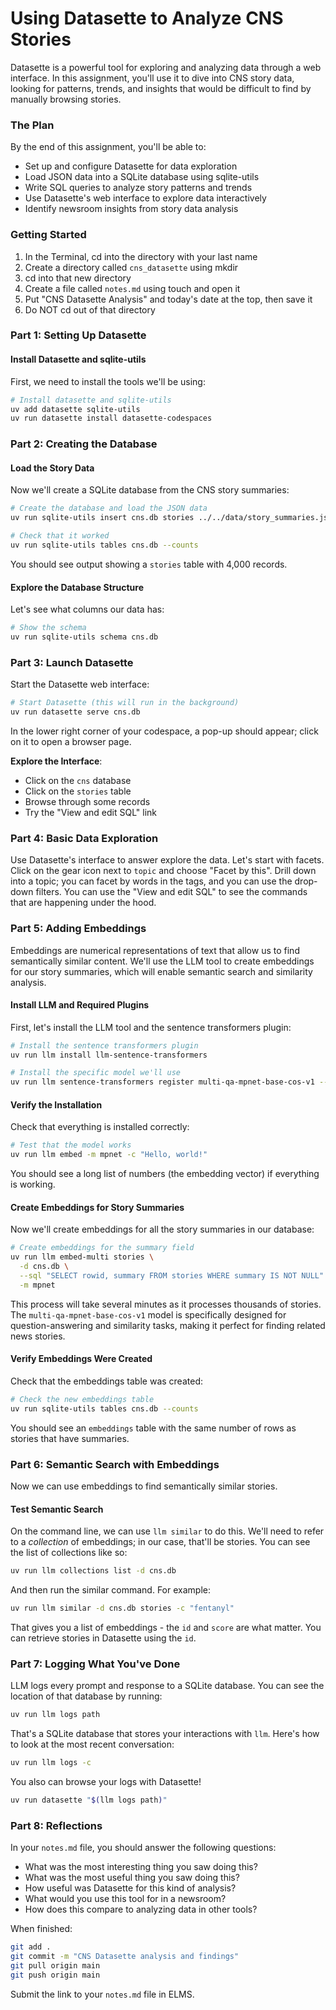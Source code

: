 # Using Datasette to Analyze CNS Stories

Datasette is a powerful tool for exploring and analyzing data through a web interface. In this assignment, you'll use it to dive into CNS story data, looking for patterns, trends, and insights that would be difficult to find by manually browsing stories.

### The Plan

By the end of this assignment, you'll be able to:
- Set up and configure Datasette for data exploration
- Load JSON data into a SQLite database using sqlite-utils
- Write SQL queries to analyze story patterns and trends
- Use Datasette's web interface to explore data interactively
- Identify newsroom insights from story data analysis

### Getting Started

1. In the Terminal, cd into the directory with your last name
2. Create a directory called `cns_datasette` using mkdir
3. cd into that new directory
4. Create a file called `notes.md` using touch and open it
5. Put "CNS Datasette Analysis" and today's date at the top, then save it
6. Do NOT cd out of that directory

### Part 1: Setting Up Datasette

#### Install Datasette and sqlite-utils

First, we need to install the tools we'll be using:

```bash
# Install datasette and sqlite-utils
uv add datasette sqlite-utils
uv run datasette install datasette-codespaces
```

### Part 2: Creating the Database

#### Load the Story Data

Now we'll create a SQLite database from the CNS story summaries:

```bash
# Create the database and load the JSON data
uv run sqlite-utils insert cns.db stories ../../data/story_summaries.json

# Check that it worked
uv run sqlite-utils tables cns.db --counts
```
You should see output showing a `stories` table with 4,000 records.

#### Explore the Database Structure

Let's see what columns our data has:

```bash
# Show the schema
uv run sqlite-utils schema cns.db
```

### Part 3: Launch Datasette

Start the Datasette web interface:

```bash
# Start Datasette (this will run in the background)
uv run datasette serve cns.db
```

In the lower right corner of your codespace, a pop-up should appear; click on it to open a browser page.

**Explore the Interface**:
- Click on the `cns` database
- Click on the `stories` table
- Browse through some records
- Try the "View and edit SQL" link

### Part 4: Basic Data Exploration

Use Datasette's interface to answer explore the data. Let's start with facets. Click on the gear icon next to `topic` and choose "Facet by this". Drill down into a topic; you can facet by words in the tags, and you can use the drop-down filters. You can use the "View and edit SQL" to see the commands that are happening under the hood. 

### Part 5: Adding Embeddings

Embeddings are numerical representations of text that allow us to find semantically similar content. We'll use the LLM tool to create embeddings for our story summaries, which will enable semantic search and similarity analysis.

#### Install LLM and Required Plugins

First, let's install the LLM tool and the sentence transformers plugin:

```bash
# Install the sentence transformers plugin
uv run llm install llm-sentence-transformers

# Install the specific model we'll use
uv run llm sentence-transformers register multi-qa-mpnet-base-cos-v1 --alias mpnet
```

#### Verify the Installation

Check that everything is installed correctly:

```bash
# Test that the model works
uv run llm embed -m mpnet -c "Hello, world!"
```

You should see a long list of numbers (the embedding vector) if everything is working.

#### Create Embeddings for Story Summaries

Now we'll create embeddings for all the story summaries in our database:

```bash
# Create embeddings for the summary field
uv run llm embed-multi stories \
  -d cns.db \
  --sql "SELECT rowid, summary FROM stories WHERE summary IS NOT NULL" \
  -m mpnet
```

This process will take several minutes as it processes thousands of stories. The `multi-qa-mpnet-base-cos-v1` model is specifically designed for question-answering and similarity tasks, making it perfect for finding related news stories.

#### Verify Embeddings Were Created

Check that the embeddings table was created:

```bash
# Check the new embeddings table
uv run sqlite-utils tables cns.db --counts
```

You should see an `embeddings` table with the same number of rows as stories that have summaries.

### Part 6: Semantic Search with Embeddings

Now we can use embeddings to find semantically similar stories.

#### Test Semantic Search 

On the command line, we can use `llm similar` to do this. We'll need to refer to a _collection_ of embeddings; in our case, that'll be stories. You can see the list of collections like so:

```bash
uv run llm collections list -d cns.db
```

And then run the similar command. For example:

```bash
uv run llm similar -d cns.db stories -c "fentanyl"
```

That gives you a list of embeddings - the `id` and `score` are what matter. You can retrieve stories in Datasette using the `id`.

### Part 7: Logging What You've Done

LLM logs every prompt and response to a SQLite database. You can see the location of that database by running:

```bash
uv run llm logs path
```

That's a SQLite database that stores your interactions with `llm`. Here's how to look at the most recent conversation:

```bash
uv run llm logs -c
```

You also can browse your logs with Datasette!

```bash
uv run datasette "$(llm logs path)"
```

### Part 8: Reflections

In your `notes.md` file, you should answer the following questions:

- What was the most interesting thing you saw doing this?
- What was the most useful thing you saw doing this?
- How useful was Datasette for this kind of analysis?
- What would you use this tool for in a newsroom?
- How does this compare to analyzing data in other tools?

When finished:

```bash
git add .
git commit -m "CNS Datasette analysis and findings"
git pull origin main
git push origin main
```

Submit the link to your `notes.md` file in ELMS.